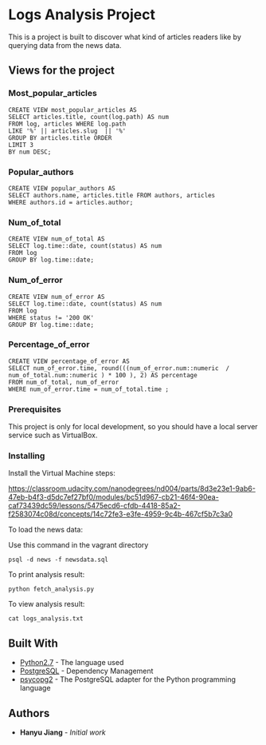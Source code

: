 # Logs Analysis Project

This is a project is built to discover what kind of articles readers like by querying data from the news data.

## Views for the project

### Most_popular_articles
```
CREATE VIEW most_popular_articles AS
SELECT articles.title, count(log.path) AS num
FROM log, articles WHERE log.path
LIKE '%' || articles.slug  || '%'
GROUP BY articles.title ORDER
LIMIT 3
BY num DESC;
```

### Popular_authors
```
CREATE VIEW popular_authors AS
SELECT authors.name, articles.title FROM authors, articles
WHERE authors.id = articles.author;
```

### Num_of_total
```
CREATE VIEW num_of_total AS
SELECT log.time::date, count(status) AS num
FROM log
GROUP BY log.time::date;
```
### Num_of_error
```
CREATE VIEW num_of_error AS
SELECT log.time::date, count(status) AS num
FROM log
WHERE status != '200 OK'
GROUP BY log.time::date;
```
### Percentage_of_error
```
CREATE VIEW percentage_of_error AS
SELECT num_of_error.time, round(((num_of_error.num::numeric  / num_of_total.num::numeric ) * 100 ), 2) AS percentage
FROM num_of_total, num_of_error
WHERE num_of_error.time = num_of_total.time ;
```


### Prerequisites

This project is only for local development, so you should have a local server service such as VirtualBox.

### Installing

Install the Virtual Machine steps:

https://classroom.udacity.com/nanodegrees/nd004/parts/8d3e23e1-9ab6-47eb-b4f3-d5dc7ef27bf0/modules/bc51d967-cb21-46f4-90ea-caf73439dc59/lessons/5475ecd6-cfdb-4418-85a2-f2583074c08d/concepts/14c72fe3-e3fe-4959-9c4b-467cf5b7c3a0

To load the news data:

Use this command in the vagrant directory

```
psql -d news -f newsdata.sql
```

To print analysis result:
```
python fetch_analysis.py
```
To view analysis result:
```
cat logs_analysis.txt
```

## Built With

* [Python2.7](https://www.python.org/) - The language used
* [PostgreSQL](https://www.postgresql.org/) - Dependency Management
* [psycopg2](http://initd.org/psycopg/) - The PostgreSQL adapter for the Python programming language

## Authors

* **Hanyu Jiang** - *Initial work*
